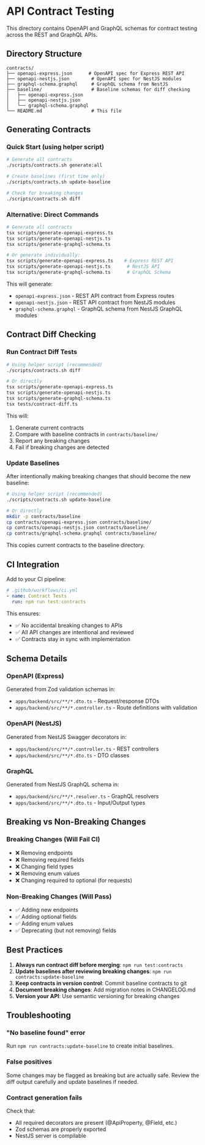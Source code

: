 # API Contract Testing

This directory contains OpenAPI and GraphQL schemas for contract testing across the REST and GraphQL APIs.

## Directory Structure

```
contracts/
├── openapi-express.json      # OpenAPI spec for Express REST API
├── openapi-nestjs.json        # OpenAPI spec for NestJS modules
├── graphql-schema.graphql     # GraphQL schema from NestJS
├── baseline/                  # Baseline schemas for diff checking
│   ├── openapi-express.json
│   ├── openapi-nestjs.json
│   └── graphql-schema.graphql
└── README.md                  # This file
```

## Generating Contracts

### Quick Start (using helper script)

```bash
# Generate all contracts
./scripts/contracts.sh generate:all

# Create baselines (first time only)
./scripts/contracts.sh update-baseline

# Check for breaking changes
./scripts/contracts.sh diff
```

### Alternative: Direct Commands

```bash
# Generate all contracts
tsx scripts/generate-openapi-express.ts
tsx scripts/generate-openapi-nestjs.ts
tsx scripts/generate-graphql-schema.ts

# Or generate individually:
tsx scripts/generate-openapi-express.ts    # Express REST API
tsx scripts/generate-openapi-nestjs.ts      # NestJS API
tsx scripts/generate-graphql-schema.ts      # GraphQL Schema
```

This will generate:
- `openapi-express.json` - REST API contract from Express routes
- `openapi-nestjs.json` - REST API contract from NestJS modules
- `graphql-schema.graphql` - GraphQL schema from NestJS GraphQL modules

## Contract Diff Checking

### Run Contract Diff Tests

```bash
# Using helper script (recommended)
./scripts/contracts.sh diff

# Or directly
tsx scripts/generate-openapi-express.ts
tsx scripts/generate-openapi-nestjs.ts
tsx scripts/generate-graphql-schema.ts
tsx tests/contract-diff.ts
```

This will:
1. Generate current contracts
2. Compare with baseline contracts in `contracts/baseline/`
3. Report any breaking changes
4. Fail if breaking changes are detected

### Update Baselines

After intentionally making breaking changes that should become the new baseline:

```bash
# Using helper script (recommended)
./scripts/contracts.sh update-baseline

# Or directly
mkdir -p contracts/baseline
cp contracts/openapi-express.json contracts/baseline/
cp contracts/openapi-nestjs.json contracts/baseline/
cp contracts/graphql-schema.graphql contracts/baseline/
```

This copies current contracts to the baseline directory.

## CI Integration

Add to your CI pipeline:

```yaml
# .github/workflows/ci.yml
- name: Contract Tests
  run: npm run test:contracts
```

This ensures:
- ✅ No accidental breaking changes to APIs
- ✅ All API changes are intentional and reviewed
- ✅ Contracts stay in sync with implementation

## Schema Details

### OpenAPI (Express)

Generated from Zod validation schemas in:
- `apps/backend/src/**/*.dto.ts` - Request/response DTOs
- `apps/backend/src/**/*.controller.ts` - Route definitions with validation

### OpenAPI (NestJS)

Generated from NestJS Swagger decorators in:
- `apps/backend/src/**/*.controller.ts` - REST controllers
- `apps/backend/src/**/*.dto.ts` - DTO classes

### GraphQL

Generated from NestJS GraphQL schema in:
- `apps/backend/src/**/*.resolver.ts` - GraphQL resolvers
- `apps/backend/src/**/*.dto.ts` - Input/Output types

## Breaking vs Non-Breaking Changes

### Breaking Changes (Will Fail CI)

- ❌ Removing endpoints
- ❌ Removing required fields
- ❌ Changing field types
- ❌ Removing enum values
- ❌ Changing required to optional (for requests)

### Non-Breaking Changes (Will Pass)

- ✅ Adding new endpoints
- ✅ Adding optional fields
- ✅ Adding enum values
- ✅ Deprecating (but not removing) fields

## Best Practices

1. **Always run contract diff before merging**: `npm run test:contracts`
2. **Update baselines after reviewing breaking changes**: `npm run contracts:update-baseline`
3. **Keep contracts in version control**: Commit baseline contracts to git
4. **Document breaking changes**: Add migration notes in CHANGELOG.md
5. **Version your API**: Use semantic versioning for breaking changes

## Troubleshooting

### "No baseline found" error

Run `npm run contracts:update-baseline` to create initial baselines.

### False positives

Some changes may be flagged as breaking but are actually safe. Review the diff output carefully and update baselines if needed.

### Contract generation fails

Check that:
- All required decorators are present (@ApiProperty, @Field, etc.)
- Zod schemas are properly exported
- NestJS server is compilable
